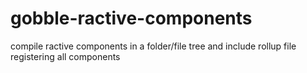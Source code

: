 # gobble-ractive-components
compile ractive components in a folder/file tree and include rollup file registering all components
